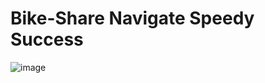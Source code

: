 # Bike-Share Navigate Speedy Success
![image](https://user-images.githubusercontent.com/22665704/164947446-085579a4-d6ee-49eb-a177-7e65438114ec.png)
